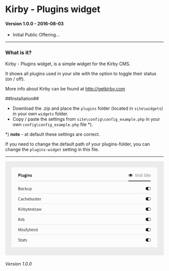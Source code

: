 # Kirby - Plugins widget

#### Version 1.0.0 - 2016-08-03
- Initial Public Offering...

****

### What is it?

Kirby - Plugins widget, is a simple widget for the Kirby CMS.

It shows all plugins used in your site with the option to toggle their status (on / off).

More info about Kirby can be found at http://getkirby.com

##Installation##

- Download the .zip and place the ```plugins``` folder (located in ```site\widgets```) in your own ```widgets``` folder.
- Copy / paste the settings from ```site\config\config_example.php``` in your own ```config\config_example.php``` file *).

*) **note** - at default these settings are correct.

If you need to change the default path of your plugins-folder, you can change the `plugins-widget` setting in this file.

****

![Kirby - Plugins widget](kirby-plugins-widget.gif "Kirby - Plugins widget")

*Version 1.0.0*